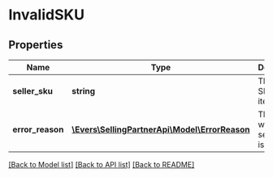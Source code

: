 # InvalidSKU

## Properties
Name | Type | Description | Notes
------------ | ------------- | ------------- | -------------
**seller_sku** | **string** | The seller SKU of the item. | [optional] 
**error_reason** | [**\Evers\SellingPartnerApi\Model\ErrorReason**](ErrorReason.md) | The reason why the seller SKU is invalid. | [optional] 

[[Back to Model list]](../README.md#documentation-for-models) [[Back to API list]](../README.md#documentation-for-api-endpoints) [[Back to README]](../README.md)


